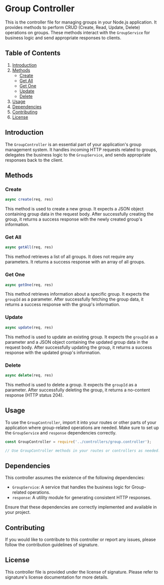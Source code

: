 # Group Controller

This is the controller file for managing groups in your Node.js application. It provides methods to perform CRUD (Create, Read, Update, Delete) operations on groups. These methods interact with the `GroupService` for business logic and send appropriate responses to clients.

## Table of Contents

1. [Introduction](#introduction)
2. [Methods](#methods)
   - [Create](#create)
   - [Get All](#get-all)
   - [Get One](#get-one)
   - [Update](#update)
   - [Delete](#delete)
3. [Usage](#usage)
4. [Dependencies](#dependencies)
5. [Contributing](#contributing)
6. [License](#license)

## Introduction

The `GroupController` is an essential part of your application's group management system. It handles incoming HTTP requests related to groups, delegates the business logic to the `GroupService`, and sends appropriate responses back to the client.

## Methods

### Create

```javascript
async create(req, res)
```

This method is used to create a new group. It expects a JSON object containing group data in the request body. After successfully creating the group, it returns a success response with the newly created group's information.

### Get All

```javascript
async getAll(req, res)
```

This method retrieves a list of all groups. It does not require any parameters. It returns a success response with an array of all groups.

### Get One

```javascript
async getOne(req, res)
```

This method retrieves information about a specific group. It expects the `groupId` as a parameter. After successfully fetching the group data, it returns a success response with the group's information.

### Update

```javascript
async update(req, res)
```

This method is used to update an existing group. It expects the `groupId` as a parameter and a JSON object containing the updated group data in the request body. After successfully updating the group, it returns a success response with the updated group's information.

### Delete

```javascript
async delete(req, res)
```

This method is used to delete a group. It expects the `groupId` as a parameter. After successfully deleting the group, it returns a no-content response (HTTP status 204).

## Usage

To use the `GroupController`, import it into your routes or other parts of your application where group-related operations are needed. Make sure to set up the `GroupService` and `response` dependencies correctly.

```javascript
const GroupController = require('../controllers/group.controller');

// Use GroupController methods in your routes or controllers as needed.
```

## Dependencies

This controller assumes the existence of the following dependencies:

- `GroupService`: A service that handles the business logic for Group-related operations.
- `response`: A utility module for generating consistent HTTP responses.

Ensure that these dependencies are correctly implemented and available in your project.

## Contributing

If you would like to contribute to this controller or report any issues, please follow the contribution guidelines of signature.

## License

This controller file is provided under the license of signature. Please refer to signature's license documentation for more details.
